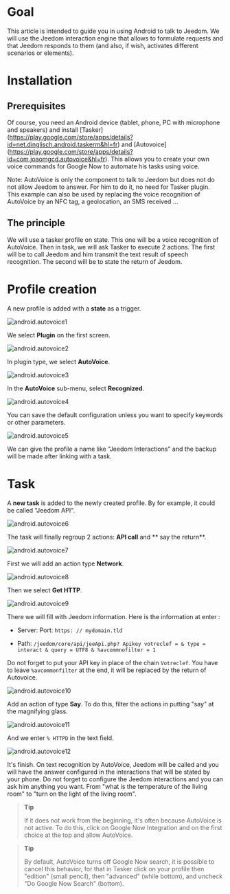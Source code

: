 Goal
========

This article is intended to guide you in using Android
to talk to Jeedom. We will use the Jeedom interaction engine that
allows to formulate requests and that Jeedom responds to them (and also, if
wish, activates different scenarios or elements).

Installation
============

Prerequisites
-------------

Of course, you need an Android device (tablet, phone, PC with
microphone and speakers) and install
[Tasker] (https://play.google.com/store/apps/details?id=net.dinglisch.android.taskerm&hl=fr)
and
[Autovoice] (https://play.google.com/store/apps/details?id=com.joaomgcd.autovoice&hl=fr).
This allows you to create your own voice commands for Google Now
to automate his tasks using voice.

Note: AutoVoice is only the component to talk to Jeedom but does not
do not allow Jeedom to answer. For him to do it, no need for
Tasker plugin. This example can also be used by replacing the
voice recognition of AutoVoice by an NFC tag, a geolocation,
an SMS received ...

The principle
-----------

We will use a tasker profile on state. This one will be a
voice recognition of AutoVoice. Then in task, we will ask
Tasker to execute 2 actions. The first will be to call Jeedom and him
transmit the text result of speech recognition. The second
will be to state the return of Jeedom.

Profile creation
==================

A new profile is added with a **state** as a trigger.

![android.autovoice1](../images/android.autovoice1.png)

We select **Plugin** on the first screen.

![android.autovoice2](../images/android.autovoice2.png)

In plugin type, we select **AutoVoice**.

![android.autovoice3](../images/android.autovoice3.png)

In the **AutoVoice** sub-menu, select **Recognized**.

![android.autovoice4](../images/android.autovoice4.png)

You can save the default configuration unless you want to
specify keywords or other parameters.

![android.autovoice5](../images/android.autovoice5.png)

We can give the profile a name like "Jeedom Interactions" and the
backup will be made after linking with a task.

Task
========

A **new task** is added to the newly created profile. By
for example, it could be called "Jeedom API".

![android.autovoice6](../images/android.autovoice6.png)

The task will finally regroup 2 actions: **API call** and ** say the
return**.

![android.autovoice7](../images/android.autovoice7.png)

First we will add an action type **Network**.

![android.autovoice8](../images/android.autovoice8.png)

Then we select **Get HTTP**.

![android.autovoice9](../images/android.autovoice9.png)

There we will fill with Jeedom information. Here is the information at
enter :

-   Server: Port: `https: // mydomain.tld`

-   Path:
    `/jeedom/core/api/jeeApi.php? Apikey votreclef = & type = interact & query = UTF8 & %avcommnofilter = 1`

Do not forget to put your API key in place of the chain
`Votreclef`. You have to leave `%avcommonfilter` at the end, it will be
replaced by the return of Autovoice.

![android.autovoice10](../images/android.autovoice10.png)

Add an action of type **Say**. To do this, filter the actions in
putting "say" at the magnifying glass.

![android.autovoice11](../images/android.autovoice11.png)

And we enter `% HTTPD` in the text field.

![android.autovoice12](../images/android.autovoice12.png)

It's finish. On text recognition by AutoVoice, Jeedom will be
called and you will have the answer configured in the interactions that
will be stated by your phone. Do not forget to configure the
Jeedom interactions and you can ask him anything you
want. From "what is the temperature of the living room" to "turn on the light of the
living room".

> **Tip**
>
> If it does not work from the beginning, it's often because AutoVoice
> is not active. To do this, click on Google Now
> Integration and on the first choice at the top and allow
> AutoVoice.

> **Tip**
>
> By default, AutoVoice turns off Google Now search, it is
> possible to cancel this behavior, for that in Tasker click on
> your profile then "edition" (small pencil), then "advanced" (while
> bottom), and uncheck "Do Google Now Search" (bottom).
